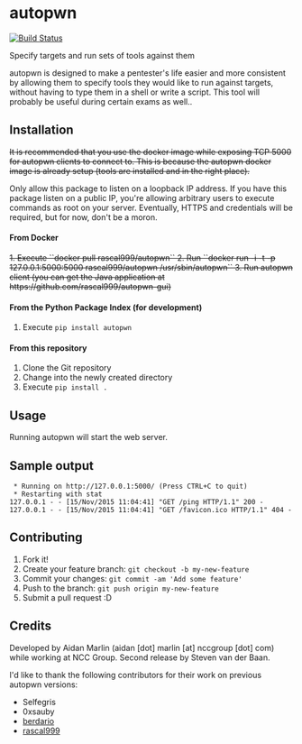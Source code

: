 # autopwn

[![Build Status](https://travis-ci.org/nccgroup/autopwn.svg)](https://travis-ci.org/nccgroup/autopwn)

Specify targets and run sets of tools against them

autopwn is designed to make a pentester's life easier and more consistent
by allowing them to specify tools they would like to run against targets,
without having to type them in a shell or write a script. This tool will
probably be useful during certain exams as well..

## Installation
<del>
It is recommended that you use the docker image while exposing TCP 5000
for autopwn clients to connect to. This is because the autopwn docker
image is already setup (tools are installed and in the right place).
</del>

Only allow this package to listen on a loopback IP address. If you have
this package listen on a public IP, you're allowing arbitrary users to
execute commands as root on your server. Eventually, HTTPS and credentials
will be required, but for now, don't be a moron.

#### From Docker
<del>
1. Execute ``docker pull rascal999/autopwn``
2. Run ``docker run -i -t -p 127.0.0.1:5000:5000 rascal999/autopwn /usr/sbin/autopwn``
3. Run autopwn client (you can get the Java application at
   https://github.com/rascal999/autopwn-gui)
</del>

#### From the Python Package Index (for development)

1. Execute ``pip install autopwn``

#### From this repository

1. Clone the Git repository
2. Change into the newly created directory
3. Execute ``pip install .``

## Usage

Running autopwn will start the web server.

## Sample output

```
 * Running on http://127.0.0.1:5000/ (Press CTRL+C to quit)
 * Restarting with stat
127.0.0.1 - - [15/Nov/2015 11:04:41] "GET /ping HTTP/1.1" 200 -
127.0.0.1 - - [15/Nov/2015 11:04:41] "GET /favicon.ico HTTP/1.1" 404 -
```


## Contributing

1. Fork it!
2. Create your feature branch: `git checkout -b my-new-feature`
3. Commit your changes: `git commit -am 'Add some feature'`
4. Push to the branch: `git push origin my-new-feature`
5. Submit a pull request :D

## Credits

Developed by Aidan Marlin (aidan [dot] marlin [at] nccgroup [dot] com)
while working at NCC Group.
Second release by Steven van der Baan.

I'd like to thank the following contributors for
their work on previous autopwn versions:

- Selfegris
- 0xsauby
- [berdario](https://github.com/berdario/)
- [rascal999](https://github.com/rascal999)
